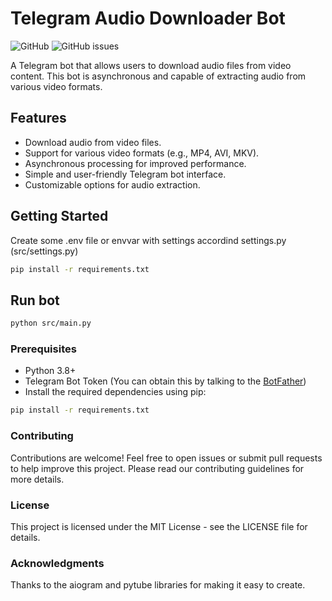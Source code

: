 # Telegram Audio Downloader Bot

![GitHub](https://github.com/4ngry-GitHub/youtubedownloader_bot.git)
![GitHub issues](https://github.com/4ngry-GitHub/youtubedownloader_bot/issues)

A Telegram bot that allows users to download audio files from video content. This bot is asynchronous and capable of extracting audio from various video formats.

## Features

- Download audio from video files.
- Support for various video formats (e.g., MP4, AVI, MKV).
- Asynchronous processing for improved performance.
- Simple and user-friendly Telegram bot interface.
- Customizable options for audio extraction.

## Getting Started
Create some .env file or envvar with settings accordind settings.py (src/settings.py)
```bash
pip install -r requirements.txt
```
## Run bot
```bash
python src/main.py
```

### Prerequisites

- Python 3.8+
- Telegram Bot Token (You can obtain this by talking to the [BotFather](https://core.telegram.org/bots#botfather))
- Install the required dependencies using pip:
```bash
pip install -r requirements.txt
```

### Contributing
Contributions are welcome! Feel free to open issues or submit pull requests to help improve this project. Please read our contributing guidelines for more details.

### License
This project is licensed under the MIT License - see the LICENSE file for details.

### Acknowledgments
Thanks to the aiogram and pytube libraries for making it easy to create.
